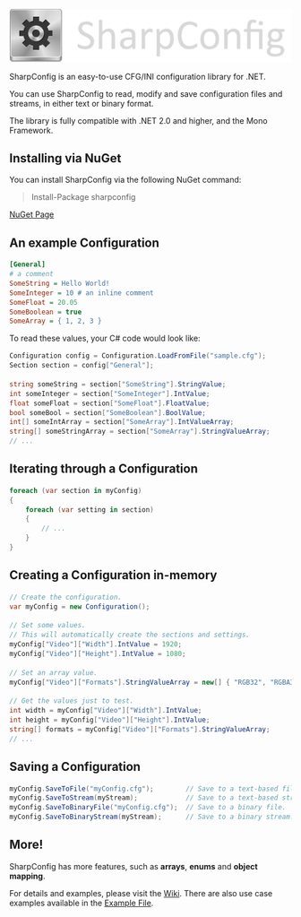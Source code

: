 ![sharpconfig_logo.png](sharpconfig_logo.png)

SharpConfig is an easy-to-use CFG/INI configuration library for .NET.

You can use SharpConfig to read, modify and save configuration files and streams, in either text or binary format.

The library is fully compatible with .NET 2.0 and higher, and the Mono Framework.

Installing via NuGet
---
You can install SharpConfig via the following NuGet command:
> Install-Package sharpconfig

[NuGet Page](https://www.nuget.org/packages/sharpconfig/)



An example Configuration
---

```cfg
[General]
# a comment
SomeString = Hello World!
SomeInteger = 10 # an inline comment
SomeFloat = 20.05
SomeBoolean = true
SomeArray = { 1, 2, 3 }
```

To read these values, your C# code would look like:
```csharp
Configuration config = Configuration.LoadFromFile("sample.cfg");
Section section = config["General"];

string someString = section["SomeString"].StringValue;
int someInteger = section["SomeInteger"].IntValue;
float someFloat = section["SomeFloat"].FloatValue;
bool someBool = section["SomeBoolean"].BoolValue;
int[] someIntArray = section["SomeArray"].IntValueArray;
string[] someStringArray = section["SomeArray"].StringValueArray;
// ...
```

Iterating through a Configuration
---

```csharp
foreach (var section in myConfig)
{
    foreach (var setting in section)
    {
        // ...
    }
}
```

Creating a Configuration in-memory
---

```csharp
// Create the configuration.
var myConfig = new Configuration();

// Set some values.
// This will automatically create the sections and settings.
myConfig["Video"]["Width"].IntValue = 1920;
myConfig["Video"]["Height"].IntValue = 1080;

// Set an array value.
myConfig["Video"]["Formats"].StringValueArray = new[] { "RGB32", "RGBA32" };

// Get the values just to test.
int width = myConfig["Video"]["Width"].IntValue;
int height = myConfig["Video"]["Height"].IntValue;
string[] formats = myConfig["Video"]["Formats"].StringValueArray;
// ...
```

Saving a Configuration
---

```csharp
myConfig.SaveToFile("myConfig.cfg");        // Save to a text-based file.
myConfig.SaveToStream(myStream);            // Save to a text-based stream.
myConfig.SaveToBinaryFile("myConfig.cfg");  // Save to a binary file.
myConfig.SaveToBinaryStream(myStream);      // Save to a binary stream.
```

More!
---
SharpConfig has more features, such as **arrays**, **enums** and **object mapping**.

For details and examples, please visit the [Wiki](https://github.com/cemdervis/SharpConfig/wiki).
There are also use case examples available in the [Example File](https://github.com/cemdervis/SharpConfig/blob/master/Example/Program.cs).
